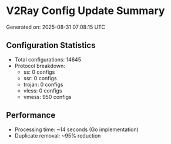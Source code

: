 # V2Ray Config Update Summary
Generated on: 2025-08-31 07:08:15 UTC

## Configuration Statistics
- Total configurations: 14645
- Protocol breakdown:
  - ss: 0 configs
  - ssr: 0 configs
  - trojan: 0 configs
  - vless: 0 configs
  - vmess: 950 configs

## Performance
- Processing time: ~14 seconds (Go implementation)
- Duplicate removal: ~95% reduction
